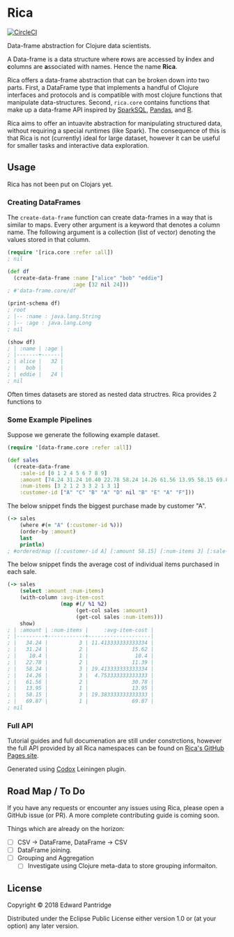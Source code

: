 # Rica

[![CircleCI](https://circleci.com/gh/erp12/Rica.svg?style=svg)](https://circleci.com/gh/erp12/Rica)

Data-frame abstraction for Clojure data scientists.

A Data-frame is a data structure where **r**ows are accessed by **i**ndex and **c**olumns are **a**ssociated with names. Hence the name **Rica**.

Rica offers a data-frame abstraction that can be broken down into two parts. First, a DataFrame type that implements a handful of Clojure interfaces and protocols and is compatible with most clojure functions that manipulate data-structures. Second, `rica.core` contains functions that make up a data-frame API inspired by [SparkSQL](https://spark.apache.org/sql/), [Pandas](https://pandas.pydata.org/), and [R](https://www.r-project.org/).


Rica aims to offer an intuavite abstraction for manipulating structured data, without requiring a special runtimes (like Spark). The consequence of this is that Rica is not (currently) ideal for large dataset, however it can be useful for smaller tasks and interactive data exploration.


## Usage

Rica has not been put on Clojars yet.

### Creating DataFrames

The `create-data-frame` function can create data-frames in a way that is similar to maps. Every other argument is a keyword that denotes a column name. The following argument is a collection (list of vector) denoting the values stored in that column.

```clojure
(require '[rica.core :refer :all])
; nil

(def df
  (create-data-frame :name ["alice" "bob" "eddie"]
                     :age [32 nil 24]))
; #'data-frame.core/df

(print-schema df)
; root
; |-- :name : java.lang.String
; |-- :age : java.lang.Long
; nil

(show df)
; | :name | :age |
; |-------+------|
; | alice |   32 |
; |   bob |      |
; | eddie |   24 |
; nil
```

Often times datasets are stored as nested data structres. Rica provides 2 functions to


### Some Example Pipelines

Suppose we generate the following example dataset.

```clojure
(require '[data-frame.core :refer :all])

(def sales
  (create-data-frame
    :sale-id [0 1 2 4 5 6 7 8 9]
    :amount [74.24 31.24 10.40 22.78 58.24 14.26 61.56 13.95 58.15 69.87]
    :num-items [3 2 1 2 3 3 2 1 3 1]
    :customer-id ["A" "C" "B" "A" "D" nil "B" "E" "A" "F"]))
```

The below snippet finds the biggest purchase made by customer "A".

```clojure
(-> sales
    (where #(= "A" (:customer-id %)))
    (order-by :amount)
    last
    println)
; #ordered/map ([:customer-id A] [:amount 58.15] [:num-items 3] [:sale-id 8])
```

The below snippet finds the average cost of individual items purchased in each sale.

```clojure
(-> sales
    (select :amount :num-items)
    (with-column :avg-item-cost
                 (map #(/ %1 %2)
                      (get-col sales :amount)
                      (get-col sales :num-items)))
    show)
; | :amount | :num-items |     :avg-item-cost |
; |---------+------------+--------------------|
; |   34.24 |          3 | 11.413333333333334 |
; |   31.24 |          2 |              15.62 |
; |    10.4 |          1 |               10.4 |
; |   22.78 |          2 |              11.39 |
; |   58.24 |          3 | 19.413333333333334 |
; |   14.26 |          3 |  4.753333333333333 |
; |   61.56 |          2 |              30.78 |
; |   13.95 |          1 |              13.95 |
; |   58.15 |          3 | 19.383333333333333 |
; |   69.87 |          1 |              69.87 |
; nil
```

### Full API

Tutorial guides and full documenation are still under constrctions, however
the full API provided by all Rica namespaces can be found on
[Rica's GitHub Pages site](https://erp12.github.io/Rica/index.html).

Generated using [Codox](https://github.com/weavejester/codox) Leiningen plugin.

## Road Map / To Do

If you have any requests or encounter any issues using Rica, please open a GitHub issue (or PR). A more complete contributing guide is coming soon.

Things which are already on the horizon:
- [ ] CSV -> DataFrame, DataFrame -> CSV
- [ ] DataFrame joining.
- [ ] Grouping and Aggregation
  - [ ] Investigate using Clojure meta-data to store grouping informaiton.

## License

Copyright © 2018 Edward Pantridge

Distributed under the Eclipse Public License either version 1.0 or (at
your option) any later version.
